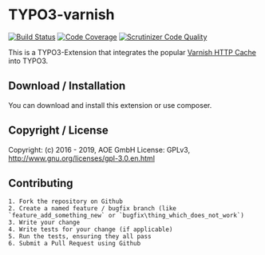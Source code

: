 # TYPO3-varnish

[![Build Status](https://travis-ci.org/AOEpeople/TYPO3-varnish.svg?branch=master)](https://travis-ci.org/AOEpeople/TYPO3-varnish)
[![Code Coverage](https://scrutinizer-ci.com/g/AOEpeople/TYPO3-varnish/badges/coverage.png?b=master)](https://scrutinizer-ci.com/g/AOEpeople/TYPO3-varnish/?branch=master)
[![Scrutinizer Code Quality](https://scrutinizer-ci.com/g/AOEpeople/TYPO3-varnish/badges/quality-score.png?b=master)](https://scrutinizer-ci.com/g/AOEpeople/TYPO3-varnish/?branch=master)

This is a TYPO3-Extension that integrates the popular [Varnish HTTP Cache](https://varnish-cache.org/) into TYPO3.

## Download / Installation

You can download and install this extension or use composer.

## Copyright / License

Copyright: (c) 2016 - 2019, AOE GmbH
License: GPLv3, <http://www.gnu.org/licenses/gpl-3.0.en.html>

## Contributing

	1. Fork the repository on Github
	2. Create a named feature / bugfix branch (like `feature_add_something_new` or `bugfix\thing_which_does_not_work`)
	3. Write your change
	4. Write tests for your change (if applicable)
	5. Run the tests, ensuring they all pass
	6. Submit a Pull Request using Github
